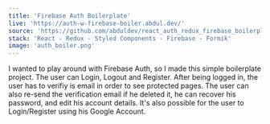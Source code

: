 ```yaml
---
title: 'Firebase Auth Boilerplate'
live: 'https://auth-w-firebase-boiler.abdul.dev/'
source: 'https://github.com/abduldev/react_auth_redux_firebase_boilerplate'
stack: 'React - Redux - Styled Components - Firebase - Formik'
image: 'auth_boiler.png'
---
```


I wanted to play around with Firebase Auth, so I made this simple boilerplate project. The user can Login, Logout and Register. After being logged in, the user has to verifiy is email in order to see protected pages. The user can also re-send the verification email if he deleted it, he can recover his password, and edit his account details. It's also possible for the user to Login/Register using his Google Account.
